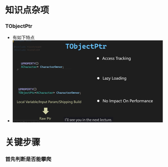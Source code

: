 # 知识点杂项

### TObjectPtr

- 有如下特点
- ![image-20250807043347930](README.assets/image-20250807043347930.png)

# 关键步骤

### 首先判断是否能攀爬
